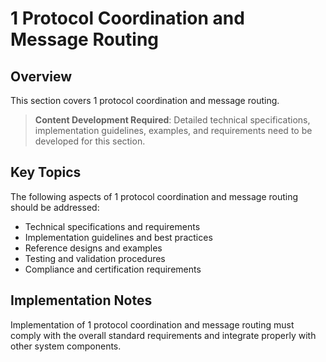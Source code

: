 # 1 Protocol Coordination and Message Routing

## Overview

This section covers 1 protocol coordination and message routing.

> **Content Development Required**: Detailed technical specifications, implementation guidelines, examples, and requirements need to be developed for this section.

## Key Topics

The following aspects of 1 protocol coordination and message routing should be addressed:

- Technical specifications and requirements
- Implementation guidelines and best practices
- Reference designs and examples
- Testing and validation procedures
- Compliance and certification requirements

## Implementation Notes

Implementation of 1 protocol coordination and message routing must comply with the overall standard requirements and integrate properly with other system components.

